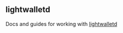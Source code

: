 ## lightwalletd

Docs and guides for working with
[lightwalletd](https://github.com/zcash/lightwalletd)
